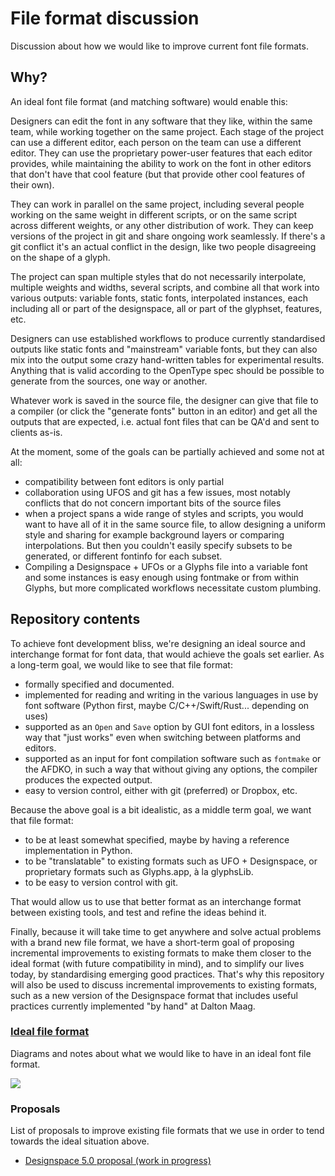 # File format discussion

Discussion about how we would like to improve current font file formats.

## Why?

An ideal font file format (and matching software) would enable this:

Designers can edit the font in any software that they like, within the same
team, while working together on the same project. Each stage of the project
can use a different editor, each person on the team can use a different
editor. They can use the proprietary power-user features that each editor
provides, while maintaining the ability to work on the font in other editors
that don't have that cool feature (but that provide other cool features of
their own).

They can work in parallel on the same project, including several people
working on the same weight in different scripts, or on the same script across
different weights, or any other distribution of work. They can keep versions
of the project in git and share ongoing work seamlessly. If there's a git
conflict it's an actual conflict in the design, like two people disagreeing
on the shape of a glyph.

The project can span multiple styles that do not necessarily interpolate,
multiple weights and widths, several scripts, and combine all that work into
various outputs: variable fonts, static fonts, interpolated instances, each
including all or part of the designspace, all or part of the glyphset,
features, etc.

Designers can use established workflows to produce currently standardised
outputs like static fonts and "mainstream" variable fonts, but they can also
mix into the output some crazy hand-written tables for experimental results.
Anything that is valid according to the OpenType spec should be possible to
generate from the sources, one way or another.

Whatever work is saved in the source file, the designer can give that file to
a compiler (or click the "generate fonts" button in an editor) and get all
the outputs that are expected, i.e. actual font files that can be QA'd and
sent to clients as-is.

At the moment, some of the goals can be partially achieved and some not at all:

- compatibility between font editors is only partial
- collaboration using UFOS and git has a few issues, most notably conflicts
  that do not concern important bits of the source files
- when a project spans a wide range of styles and scripts, you would want to
  have all of it in the same source file, to allow designing a uniform style
  and sharing for example background layers or comparing interpolations. But
  then you couldn't easily specify subsets to be generated, or different
  fontinfo for each subset.
- Compiling a Designspace + UFOs or a Glyphs file into a variable font and
  some instances is easy enough using fontmake or from within Glyphs, but more
  complicated workflows necessitate custom plumbing.

## Repository contents

To achieve font development bliss, we're designing an ideal source and
interchange format for font data, that would achieve the goals set earlier.
As a long-term goal, we would like to see that file format:

- formally specified and documented.
- implemented for reading and writing in the various languages in use
  by font software (Python first, maybe C/C++/Swift/Rust... depending on uses)
- supported as an `Open` and `Save` option by GUI font editors, in a lossless
  way that "just works" even when switching between platforms and editors.
- supported as an input for font compilation software such as `fontmake` or
  the AFDKO, in such a way that without giving any options, the compiler
  produces the expected output.
- easy to version control, either with git (preferred) or Dropbox, etc.

Because the above goal is a bit idealistic, as a middle term goal, we want
that file format:

- to be at least somewhat specified, maybe by having a reference
  implementation in Python.
- to be "translatable" to existing formats such as UFO + Designspace, or
  proprietary formats such as Glyphs.app, à la glyphsLib.
- to be easy to version control with git.

That would allow us to use that better format as an interchange format between
existing tools, and test and refine the ideas behind it.

Finally, because it will take time to get anywhere and solve actual problems
with a brand new file format, we have a short-term goal of proposing
incremental improvements to existing formats to make them closer to the ideal
format (with future compatibility in mind), and to simplify our lives today,
by standardising emerging good practices. That's why this repository will
also be used to discuss incremental improvements to existing formats, such as
a new version of the Designspace format that includes useful practices
currently implemented "by hand" at Dalton Maag.

### [Ideal file format](ideal_file_format/README.md)

Diagrams and notes about what we would like to have in an ideal font file
format.

![](https://imgs.xkcd.com/comics/standards.png)

### Proposals

List of proposals to improve existing file formats that we use in order to
tend towards the ideal situation above.

- [Designspace 5.0 proposal (work in
  progress)](proposals/designspace_5/README.md)
